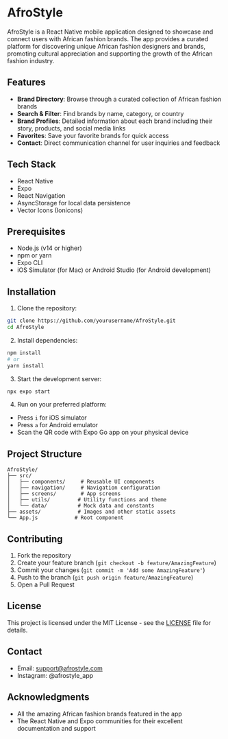 # AfroStyle

AfroStyle is a React Native mobile application designed to showcase and connect users with African fashion brands. The app provides a curated platform for discovering unique African fashion designers and brands, promoting cultural appreciation and supporting the growth of the African fashion industry.

## Features

- **Brand Directory**: Browse through a curated collection of African fashion brands
- **Search & Filter**: Find brands by name, category, or country
- **Brand Profiles**: Detailed information about each brand including their story, products, and social media links
- **Favorites**: Save your favorite brands for quick access
- **Contact**: Direct communication channel for user inquiries and feedback

## Tech Stack

- React Native
- Expo
- React Navigation
- AsyncStorage for local data persistence
- Vector Icons (Ionicons)

## Prerequisites

- Node.js (v14 or higher)
- npm or yarn
- Expo CLI
- iOS Simulator (for Mac) or Android Studio (for Android development)

## Installation

1. Clone the repository:
```bash
git clone https://github.com/yourusername/AfroStyle.git
cd AfroStyle
```

2. Install dependencies:
```bash
npm install
# or
yarn install
```

3. Start the development server:
```bash
npx expo start
```

4. Run on your preferred platform:
- Press `i` for iOS simulator
- Press `a` for Android emulator
- Scan the QR code with Expo Go app on your physical device

## Project Structure

```
AfroStyle/
├── src/
│   ├── components/     # Reusable UI components
│   ├── navigation/     # Navigation configuration
│   ├── screens/        # App screens
│   ├── utils/         # Utility functions and theme
│   └── data/          # Mock data and constants
├── assets/            # Images and other static assets
└── App.js            # Root component
```

## Contributing

1. Fork the repository
2. Create your feature branch (`git checkout -b feature/AmazingFeature`)
3. Commit your changes (`git commit -m 'Add some AmazingFeature'`)
4. Push to the branch (`git push origin feature/AmazingFeature`)
5. Open a Pull Request

## License

This project is licensed under the MIT License - see the [LICENSE](LICENSE) file for details.

## Contact

- Email: support@afrostyle.com
- Instagram: @afrostyle_app

## Acknowledgments

- All the amazing African fashion brands featured in the app
- The React Native and Expo communities for their excellent documentation and support 